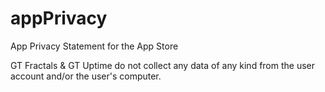 # appPrivacy
App Privacy Statement for the App Store

GT Fractals & GT Uptime do not collect any data of any kind from the user account and/or the user's computer.
